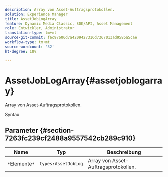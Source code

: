 ```yaml
---
description: Array von Asset-Auftragsprotokollen.
solution: Experience Manager
title: AssetJobLogArray
feature: Dynamic Media Classic, SDK/API, Asset Management
role: Entwickler, Administrator
translation-type: tm+mt
source-git-commit: f6c97606d7a4209427316d7367013ad9585a5cae
workflow-type: tm+mt
source-wordcount: '32'
ht-degree: 18%

---
```



# AssetJobLogArray{#assetjoblogarray}

Array von Asset-Auftragsprotokollen.

Syntax

## Parameter {#section-7263fc239cf2488a9557542cb289c910}

| Name | Typ | Beschreibung |
|---|---|---|
| `*`Elemente`*` | `types:AssetJobLog` | Array von Asset-Auftragsprotokollen. |

